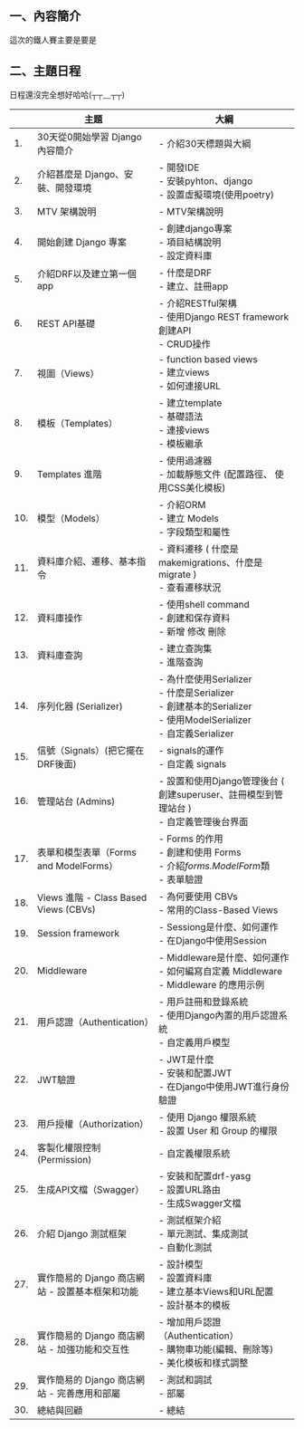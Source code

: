 ## 一、內容簡介
這次的鐵人賽主要是要是
## 二、主題日程
日程還沒完全想好哈哈(┬┬﹏┬┬)

|     | 主題                                  | 大綱                                                                                                      |
|-----|-------------------------------------|---------------------------------------------------------------------------------------------------------|
| 1.  | 30天從0開始學習 Django 內容簡介               | - 介紹30天標題與大綱                                                                                            
| 2.  | 介紹甚麼是 Django、安裝、開發環境                | - 開發IDE <br> - 安裝pyhton、django <br> - 設置虛擬環境(使用poetry)                                                  |
| 3.  | MTV 架構說明                            | - MTV架構說明                                                                                               |
| 4.  | 開始創建 Django 專案                      | - 創建django專案 <br> - 項目結構說明 <br> - 設定資料庫                                                                 |
| 5.  | 介紹DRF以及建立第一個app                     | - 什麼是DRF <br>- 建立、註冊app                                                                                 |
| 6.  | REST API基礎                          | - 介紹RESTful架構 <br>- 使用Django REST framework創建API <br>- CRUD操作                                           |
| 7.  | 視圖（Views）                           | - function based views <br>- 建立views <br>- 如何連接URL                                                      |
| 8.  | 模板（Templates）                       | - 建立template <br>- 基礎語法 <br>- 連接views <br>- 模板繼承                                                        |
| 9.  | Templates 進階                        | - 使用過濾器 <br>- 加載靜態文件 (配置路徑、 使用CSS美化模板)                                                                  |
| 10. | 模型（Models）                          | - 介紹ORM <br>- 建立 Models <br>- 字段類型和屬性                                                                   |
| 11. | 資料庫介紹、遷移、基本指令                       | - 資料遷移 ( 什麼是 makemigrations、什麼是 migrate ) <br>- 查看遷移狀況                                                  |
| 12. | 資料庫操作                               | - 使用shell command <br>- 創建和保存資料 <br>- 新增 修改 刪除                                                          |
| 13. | 資料庫查詢                               | - 建立查詢集 <br>- 進階查詢                                                                                      |
| 14. | 序列化器 (Serializer)                   | - 為什麼使用Serializer <br>- 什麼是Serializer <br>- 創建基本的Serializer <br>- 使用ModelSerializer <br>- 自定義Serializer |
| 15. | 信號（Signals）(把它擺在DRF後面)              | - signals的運作 <br>- 自定義 signals                                                                          |
| 16. | 管理站台 (Admins)                       | - 設置和使用Django管理後台 ( 創建superuser、註冊模型到管理站台 ) <br>- 自定義管理後台界面                                             |
| 17. | 表單和模型表單（Forms and ModelForms）       | - Forms 的作用 <br>- 創建和使用 Forms <br>- 介紹*forms.ModelForm*類 <br>- 表單驗證                                     |
| 18. | Views 進階 - Class Based Views (CBVs) | - 為何要使用 CBVs <br>- 常用的Class-Based Views                                                                 |
| 19. | Session framework                   | - Sessiong是什麼、如何運作 <br>- 在Django中使用Session                                                              |
| 20. | Middleware                          | - Middleware是什麼、如何運作 <br>- 如何編寫自定義 Middleware <br>- Middleware 的應用示例                                    |
| 21. | 用戶認證（Authentication）                | - 用戶註冊和登錄系統 <br>- 使用Django內置的用戶認證系統 <br>- 自定義用戶模型                                                       |
| 22. | JWT驗證                               | - JWT是什麼 <br>- 安裝和配置JWT <br>- 在Django中使用JWT進行身份驗證                                                       |
| 23. | 用戶授權（Authorization）                 | - 使用 Django 權限系統 <br>- 設置 User 和 Group 的權限                                                              |
| 24. | 客製化權限控制 (Permission)                | - 自定義權限系統                                                                                               |
| 25. | 生成API文檔（Swagger）                    | - 安裝和配置drf-yasg <br>- 設置URL路由 <br>- 生成Swagger文檔                                                         |
| 26. | 介紹 Django 測試框架                      | -  測試框架介紹 <br>-  單元測試、集成測試 <br>-  自動化測試                                                                 |
| 27. | 實作簡易的 Django 商店網站 - 設置基本框架和功能       | - 設計模型<br>- 設置資料庫<br>- 建立基本Views和URL配置<br>- 設計基本的模板                                                     |
| 28. | 實作簡易的 Django 商店網站 - 加強功能和交互性        | - 增加用戶認證（Authentication）<br>- 購物車功能(編輯、刪除等)<br>- 美化模板和樣式調整                                              |
| 29. | 實作簡易的 Django 商店網站 - 完善應用和部屬         | - 測試和調試<br>- 部屬                                                                                         |
| 30. | 總結與回顧                               | - 總結                                                                                                    |


